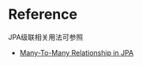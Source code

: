 # Reference

JPA级联相关用法可参照
* [Many-To-Many Relationship in JPA](https://www.baeldung.com/jpa-many-to-many)